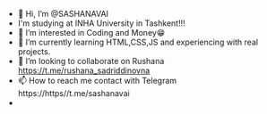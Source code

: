 - 👋 Hi, I’m @SASHANAVAI 
- I'm studying at INHA University in Tashkent!!!
- 👀 I’m interested in Coding and Money😁
- 🌱 I’m currently learning HTML,CSS,JS and experiencing with real projects.
- 💞️ I’m looking to collaborate on Rushana https://t.me/rushana_sadriddinovna
- 📫 How to reach me contact with Telegram https://https//t.me/sashanavai
-

<!---
SASHANAVAI/SASHANAVAI is a ✨ special ✨ repository because its `README.md` (this file) appears on your GitHub profile.
You can click the Preview link to take a look at your changes.
--->
